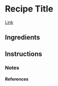 # Recipe Title

[Link](http://www.somelink.com)

## Ingredients ##

## Instructions

### Notes

#### References

